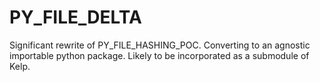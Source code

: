 # PY_FILE_DELTA

Significant rewrite of PY_FILE_HASHING_POC. Converting to an agnostic importable python package. Likely to be incorporated as a submodule of Kelp. 
